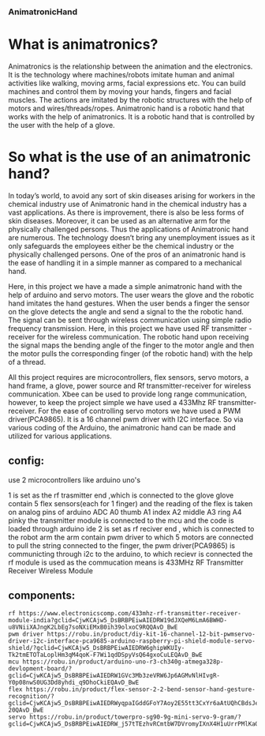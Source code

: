 ### AnimatronicHand

# What is animatronics?

Animatronics is the relationship between the animation and the electronics. It is the technology where machines/robots imitate human and animal activities like walking, moving arms, facial expressions etc. You can build machines and control them by moving your hands, fingers and facial muscles.
The actions are imitated by the robotic structures with the help of motors and wires/threads/ropes.
Animatronic hand is a robotic hand that works with the help of animatronics. It is a robotic hand that is controlled by the user with the help of a glove. 

# So what is the use of an animatronic hand? 

In today’s world, to avoid any sort of skin diseases arising for workers in the chemical industry use of Animatronic hand in the chemical industry has a vast applications. As there is improvement, there is also be less forms of skin diseases. Moreover, it can be used as an alternative arm for the physically challenged persons. Thus the applications of Animatronic hand are numerous. The technology doesn’t bring any unemployment issues as it only safeguards the employees either be the chemical industry or the physically challenged persons. One of the pros of an animatronic hand is the ease of handling it in a simple manner as compared to a mechanical hand.

Here, in this project we have a made a simple animatronic hand with the help of arduino and servo motors. The user wears the glove and the robotic hand imitates the hand gestures. When the user bends a finger the sensor on the glove detects the angle and send a signal to the the robotic hand. The signal can be sent through wireless communication using simple radio frequency transmission. Here, in this project we have used RF transmitter - receiver for the wireless communication. The robotic hand upon receiving the signal maps the bending angle of the finger to the motor angle and then the motor pulls the corresponding finger (of the robotic hand) with the help of a thread. 

All this project requires are microcontrollers, flex sensors, servo motors, a hand frame, a glove, power source and Rf transmitter-receiver for wireless communication. Xbee can be used to provide long range communication, however, to keep the project simple we have used a 433Mhz RF transmitter-receiver. For the ease of controlling servo motors we have used a PWM driver(PCA9865). It is a 16 channel pwm driver with I2C interface. So via various coding of the Arduino, the animatronic hand can be made and utilized for various applications. 

## config:

use 2 microcontrollers like arduino uno's

1 is set as the rf trasmitter end ,which is connected to the glove 
	glove contain 5 flex sensors(each for 1 finger) and the reading of the flex is taken on analog pins of arduino
		ADC
		A0	thumb
		A1	index
		A2	middle
		A3	ring
		A4	pinky
	the transmitter module is connected to the mcu and the code is loaded through arduino ide
2 is set as rf reciver  end , which is connected to the robot arm 
	the arm contain pwm driver to which 5 motors are connected to pull the string connected to the finger,
	the pwm driver(PCA9865) is communicting through i2c to the arduino, to which recievr is connected
the rf module is used as the commucation means is  433MHz RF Transmitter Receiver Wireless Module

## components:
	rf https://www.electronicscomp.com/433mhz-rf-transmitter-receiver-module-india?gclid=CjwKCAjw5_DsBRBPEiwAIEDRW19dJXQeM6LmA6BWHD-u8VNiiXAJngK2LbEg7soNXiEMxB0ih39olxoC9RQQAvD_BwE
	pwm driver https://robu.in/product/diy-kit-16-channel-12-bit-pwmservo-driver-i2c-interface-pca9685-arduino-raspberry-pi-shield-module-servo-shield/?gclid=CjwKCAjw5_DsBRBPEiwAIEDRW6ghipWKUIy-Tk2tmETOTaLoplHm3qM4qoK-F7Wi1qdDSpyVsQ64gxoCuLEQAvD_BwE
	mcu https://robu.in/product/arduino-uno-r3-ch340g-atmega328p-devlopment-board/?gclid=CjwKCAjw5_DsBRBPEiwAIEDRW1GVc3Mb3zeVRW6Jp6AGMvNlHIvgR-Y0p08nwS0UG3Dd8yhdi_q9DhoCkiEQAvD_BwE
	flex https://robu.in/product/flex-sensor-2-2-bend-sensor-hand-gesture-recognition/?gclid=CjwKCAjw5_DsBRBPEiwAIEDRWyqpaIGddGFoY7Aoy2E55tt3CxYr6aAtUQhCBdsJe5Dx7mgV67oYwxoC-20QAvD_BwE
	servo https://robu.in/product/towerpro-sg90-9g-mini-servo-9-gram/?gclid=CjwKCAjw5_DsBRBPEiwAIEDRW_j57tTEzhvRCmtbW7DVromyIXnX4H1uUrrPMlKaQHmabJT8DYTEYRoCwqQQAvD_BwE
